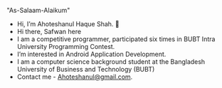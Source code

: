 "As-Salaam-Alaikum" 
- Hi, I’m Ahoteshanul Haque Shah. :wave:
- Hi there, Safwan here 
- I am a competitive programmer, participated six times in BUBT Intra University Programming Contest.
- I’m interested in Android Application Development.
- I am a computer science background student at the Bangladesh University of Business and Technology (BUBT)
- Contact me - Ahoteshanul@gmail.com.
